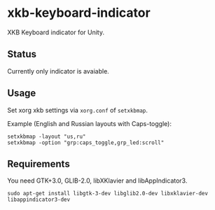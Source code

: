 # xkb-keyboard-indicator
XKB Keyboard indicator for Unity.

## Status

Currently only indicator is avaiable.

## Usage

Set xorg xkb settings via `xorg.conf` of `setxkbmap`.

Example (English and Russian layouts with Caps-toggle):

    setxkbmap -layout "us,ru"
    setxkbmap -option "grp:caps_toggle,grp_led:scroll"

## Requirements

You need GTK+3.0, GLIB-2.0, libXKlavier and libAppIndicator3.

    sudo apt-get install libgtk-3-dev libglib2.0-dev libxklavier-dev libappindicator3-dev
